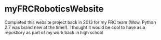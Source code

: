 # myFRCRoboticsWebsite
Completed this website project back in 2013 for my FRC team (Wow, Python 2.7 was brand new at the time!). I thought it would be cool to have as a repostiory as part of my work back in high school
